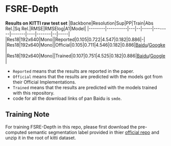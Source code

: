 # FSRE-Depth
**Results on KITTI raw test set**
|Backbone|Resolution|Sup|PP|Train|Abs Rel.|Sq Rel.|RMSE|RMSElog|A1|Model|
|--------|----------|---|--|-----|--------|-------|----|-------|--|-----|
|Res18|192x640|Mono||Reported|0.105|0.722|4.547|0.182|0.886|-|
|Res18|192x640|Mono||Official|0.105|0.711|4.546|0.182|0.886|[Baidu](https://pan.baidu.com/s/1u9VhbIPN67E12oqLSFzGiA)/[Googke](https://drive.google.com/file/d/1ouVCR_vWE8XZUccE6lkLAgZ92vqvFY7M/view?usp=sharing)|
|Res18|192x640|Mono||Trained|0.107|0.751|4.525|0.182|0.886|[Baidu](https://pan.baidu.com/s/1jFDl9ofeFqxBQGyuGsn1WQ)/[Google](https://drive.google.com/file/d/18ssmBZ9F7p3X7pYAkPWfzWBeUlDXFoWr/view?usp=sharing)|

* `Reported` means that the results are reported in the paper.
* `Official` means that the results are predicted with the models got from their Official Implementations.
* `Trained` means that the results are predicted with the models trained with this repository.
* code for all the download links of pan Baidu is `smde`.

## Training Note
For training FSRE-Depth in this repo, please first download the pre-computed semantic segmentation label provided in thier [official repo](https://github.com/hyBlue/FSRE-Depth) and unzip it in the root of kitti dataset.
